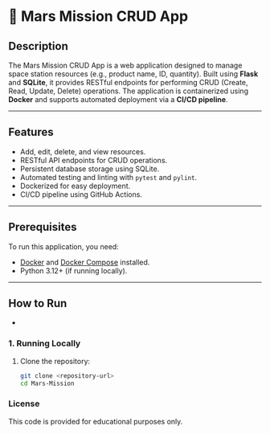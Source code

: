# 🚀 Mars Mission CRUD App

## **Description**
The Mars Mission CRUD App is a web application designed to manage space station resources (e.g., product name, ID, quantity). Built using **Flask** and **SQLite**, it provides RESTful endpoints for performing CRUD (Create, Read, Update, Delete) operations. The application is containerized using **Docker** and supports automated deployment via a **CI/CD pipeline**.

---

## **Features**
- Add, edit, delete, and view resources.
- RESTful API endpoints for CRUD operations.
- Persistent database storage using SQLite.
- Automated testing and linting with `pytest` and `pylint`.
- Dockerized for easy deployment.
- CI/CD pipeline using GitHub Actions.

---

## **Prerequisites**
To run this application, you need:
- [Docker](https://www.docker.com/) and [Docker Compose](https://docs.docker.com/compose/) installed.
- Python 3.12+ (if running locally).

---

## **How to Run**
- 

### **1. Running Locally**
1. Clone the repository:
   ```bash
   git clone <repository-url>
   cd Mars-Mission

### **License**
This code is provided for educational purposes only.
